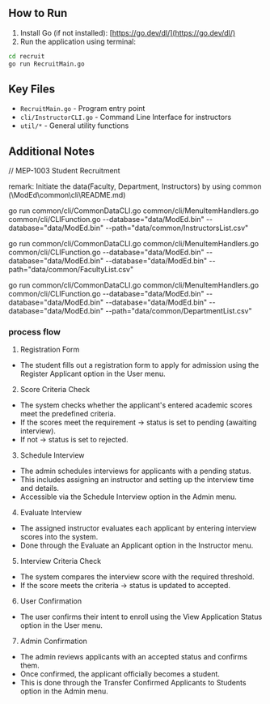 ##  How to Run

1. Install Go (if not installed): [https://go.dev/dl/](https://go.dev/dl/)
2. Run the application using terminal:
```bash
cd recruit
go run RecruitMain.go
```

##  Key Files

- `RecruitMain.go` - Program entry point
- `cli/InstructorCLI.go` - Command Line Interface for instructors
- `util/*` - General utility functions


## Additional Notes

// MEP-1003 Student Recruitment

remark: Initiate the data(Faculty, Department, Instructors) by using common (\ModEd\common\cli\README.md)

go run common/cli/CommonDataCLI.go common/cli/MenuItemHandlers.go common/cli/CLIFunction.go --database="data/ModEd.bin"  --database="data/ModEd.bin" --path="data/common/InstructorsList.csv"

go run common/cli/CommonDataCLI.go common/cli/MenuItemHandlers.go common/cli/CLIFunction.go --database="data/ModEd.bin"  --database="data/ModEd.bin" --database="data/ModEd.bin" --path="data/common/FacultyList.csv"

go run common/cli/CommonDataCLI.go common/cli/MenuItemHandlers.go common/cli/CLIFunction.go --database="data/ModEd.bin"  --database="data/ModEd.bin" --database="data/ModEd.bin" --database="data/ModEd.bin" --path="data/common/DepartmentList.csv"


### process flow
1. Registration Form
- The student fills out a registration form to apply for admission using the Register Applicant option in the User menu.

2. Score Criteria Check
- The system checks whether the applicant's entered academic scores meet the predefined criteria.
- If the scores meet the requirement → status is set to pending (awaiting interview).
- If not → status is set to rejected.

3. Schedule Interview
- The admin schedules interviews for applicants with a pending status.
- This includes assigning an instructor and setting up the interview time and details.
- Accessible via the Schedule Interview option in the Admin menu.

4. Evaluate Interview
- The assigned instructor evaluates each applicant by entering interview scores into the system.
- Done through the Evaluate an Applicant option in the Instructor menu.

5. Interview Criteria Check
- The system compares the interview score with the required threshold.
- If the score meets the criteria → status is updated to accepted.

6. User Confirmation
- The user confirms their intent to enroll using the View Application Status option in the User menu.

7. Admin Confirmation
- The admin reviews applicants with an accepted status and confirms them.
- Once confirmed, the applicant officially becomes a student.
- This is done through the Transfer Confirmed Applicants to Students option in the Admin menu.